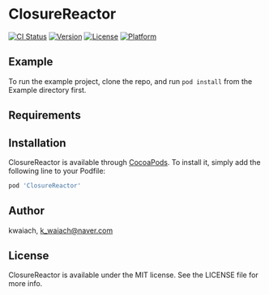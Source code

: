 # ClosureReactor

[![CI Status](https://img.shields.io/travis/kwaiach/ClosureReactor.svg?style=flat)](https://travis-ci.org/kwaiach/ClosureReactor)
[![Version](https://img.shields.io/cocoapods/v/ClosureReactor.svg?style=flat)](https://cocoapods.org/pods/ClosureReactor)
[![License](https://img.shields.io/cocoapods/l/ClosureReactor.svg?style=flat)](https://cocoapods.org/pods/ClosureReactor)
[![Platform](https://img.shields.io/cocoapods/p/ClosureReactor.svg?style=flat)](https://cocoapods.org/pods/ClosureReactor)

## Example

To run the example project, clone the repo, and run `pod install` from the Example directory first.

## Requirements

## Installation

ClosureReactor is available through [CocoaPods](https://cocoapods.org). To install
it, simply add the following line to your Podfile:

```ruby
pod 'ClosureReactor'
```

## Author

kwaiach, k_waiach@naver.com

## License

ClosureReactor is available under the MIT license. See the LICENSE file for more info.
